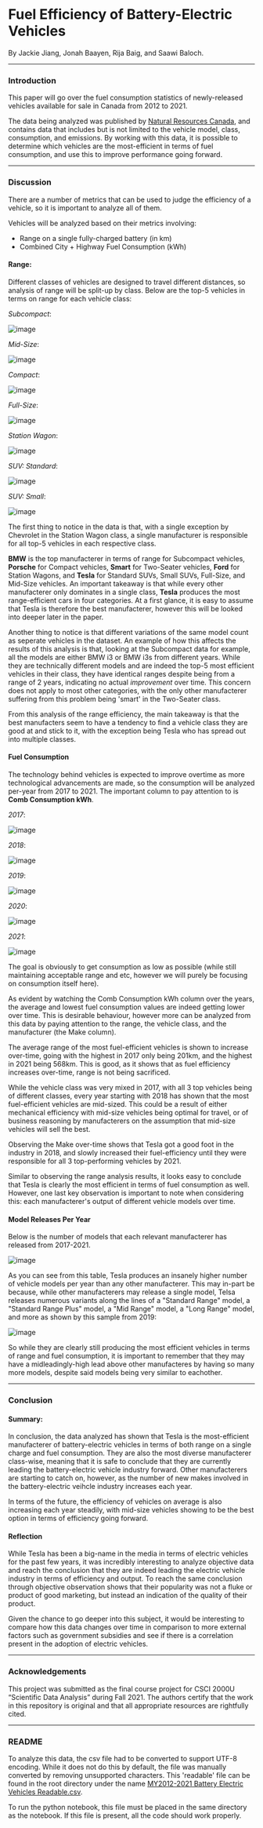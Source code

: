 # **Fuel Efficiency of Battery-Electric Vehicles**
By Jackie Jiang, Jonah Baayen, Rija Baig, and Saawi Baloch.

---

### **Introduction**
This paper will go over the fuel consumption statistics of newly-released vehicles available for sale in Canada from 2012 to 2021.

The data being analyzed was published by [Natural Resources Canada](https://open.canada.ca/data/en/dataset/98f1a129-f628-4ce4-b24d-6f16bf24dd64), and contains data that includes but is not limited to the vehicle model, class, consumption, and emissions. By working with this data, it is possible to determine which vehicles are the most-efficient in terms of fuel consumption, and use this to improve performance going forward.

---

### **Discussion**
There are a number of metrics that can be used to judge the efficiency of a vehicle, so it is important to analyze all of them.

Vehicles will be analyzed based on their metrics involving:
- Range on a single fully-charged battery (in km)
- Combined City + Highway Fuel Consumption (kWh)

#### **Range:**

Different classes of vehicles are designed to travel different distances, so analysis of range will be split-up by class.
Below are the top-5 vehicles in terms on range for each vehicle class:

*Subcompact*:

![image](https://user-images.githubusercontent.com/90221511/144763091-e151b7ac-8764-4a7b-aa19-d0306654b5d7.png)

*Mid-Size*:

![image](https://user-images.githubusercontent.com/90221511/144763104-1651f3c0-5c51-4e82-b214-3ecc9310b7dd.png)

*Compact*:

![image](https://user-images.githubusercontent.com/90221511/144763112-2125f5e9-1bd0-40e3-97a7-2bfca83ffe21.png)

*Full-Size*:

![image](https://user-images.githubusercontent.com/90221511/144763118-128e953a-4355-4a9f-b148-d6aeb94e3e70.png)

*Station Wagon*:

![image](https://user-images.githubusercontent.com/90221511/144763132-d4940b14-20cb-4a27-be12-b43047d7a25a.png)

*SUV: Standard*:

![image](https://user-images.githubusercontent.com/90221511/144763141-f813b086-0cef-4116-bd80-cd9f2c73e6be.png)

*SUV: Small*:

![image](https://user-images.githubusercontent.com/90221511/144763146-f78738bf-e6b5-461f-8e5e-bbb8b04a66a6.png)

The first thing to notice in the data is that, with a single exception by Chevrolet in the Station Wagon class, a single manufacturer is responsible for all top-5 vehicles in each respective class.

**BMW** is the top manufacterer in terms of range for Subcompact vehicles, **Porsche** for Compact vehicles, **Smart** for Two-Seater vehicles, **Ford** for Station Wagons, and **Tesla** for Standard SUVs, Small SUVs, Full-Size, and Mid-Size vehicles. An important takeaway is that while every other manufacterer only dominates in a single class, **Tesla** produces the most range-efficient cars in four categories. At a first glance, it is easy to assume that Tesla is therefore the best manufacterer, however this will be looked into deeper later in the paper.

Another thing to notice is that different variations of the same model count as seperate vehicles in the dataset. An example of how this affects the results of this analysis is that, looking at the Subcompact data for example, all the models are either BMW i3 or BMW i3s from different years. While they are technically different models and are indeed the top-5 most efficient vehicles in their class, they have identical ranges despite being from a range of 2 years, indicating no actual _improvement_ over time. This concern does not apply to most other categories, with the only other manufacterer suffering from this problem being 'smart' in the Two-Seater class.

From this analysis of the range efficiency, the main takeaway is that the best manufacters seem to have a tendency to find a vehicle class they are good at and stick to it, with the exception being Tesla who has spread out into multiple classes.

#### **Fuel Consumption**

The technology behind vehicles is expected to improve overtime as more technological advancements are made, so the consumption will be analyzed per-year from 2017 to 2021. The important column to pay attention to is **Comb Consumption kWh**.

*2017*:

![image](https://user-images.githubusercontent.com/90221511/144763819-ab2212ab-f240-4b4f-8f4c-262acf7ea90b.png)

*2018*:

![image](https://user-images.githubusercontent.com/90221511/144763826-bad8899c-28f2-4cd8-b06a-e70b74b5e413.png)

*2019*:

![image](https://user-images.githubusercontent.com/90221511/144763829-dede5dab-06d3-4706-b05b-d3acd30878b8.png)

*2020*:

![image](https://user-images.githubusercontent.com/90221511/144763832-2804d659-59db-4af9-bb7d-90e3a062901f.png)

*2021*:

![image](https://user-images.githubusercontent.com/90221511/144763834-7a390256-5068-434c-a4ae-5c59ccabf7ae.png)

The goal is obviously to get consumption as low as possible (while still maintaining acceptable range and etc, however we will purely be focusing on consumption itself here).

As evident by watching the Comb Consumption kWh column over the years, the average and lowest fuel consumption values are indeed getting lower over time. This is desirable behaviour, however more can be analyzed from this data by paying attention to the range, the vehicle class, and the manufacturer (the Make column).

The average range of the most fuel-efficient vehicles is shown to increase over-time, going with the highest in 2017 only being 201km, and the highest in 2021 being 568km. This is good, as it shows that as fuel efficiency increases over-time, range is not being sacrificed.

While the vehicle class was very mixed in 2017, with all 3 top vehicles being of different classes, every year starting with 2018 has shown that the most fuel-efficient vehicles are mid-sized. This could be a result of either mechanical efficiency with mid-size vehicles being optimal for travel, or of business reasoning by manufacterers on the assumption that mid-size vehicles will sell the best.

Observing the Make over-time shows that Tesla got a good foot in the industry in 2018, and slowly increased their fuel-efficiency until they were responsible for all 3 top-performing vehicles by 2021.

Similar to observing the range analysis results, it looks easy to conclude that Tesla is clearly the most efficient in terms of fuel consumption as well. However, one last key observation is important to note when considering this: each manufacterer's output of different vehicle models over time.

#### **Model Releases Per Year**

Below is the number of models that each relevant manufacterer has released from 2017-2021.

![image](https://user-images.githubusercontent.com/90221511/144764214-a882fc63-10d4-469b-9f24-ace65a3b7cfd.png)

As you can see from this table, Tesla produces an insanely higher number of vehicle models per year than any other manufacterer. This may in-part be because, while other manufacterers may release a single model, Telsa releases numerous variants along the lines of a "Standard Range" model, a "Standard Range Plus" model, a "Mid Range" model, a "Long Range" model, and more as shown by this sample from 2019:

![image](https://user-images.githubusercontent.com/90221511/144764338-9c650a4b-3def-4505-a650-2a0f325d6b22.png)

So while they are clearly still producing the most efficient vehicles in terms of range and fuel consumption, it is important to remember that they may have a midleadingly-high lead above other manufacteres by having so many more models, despite said models being very similar to eachother.

---

### **Conclusion**

#### Summary:
In conclusion, the data analyzed has shown that Tesla is the most-efficient manufacterer of battery-electric vehicles in terms of both range on a single charge and fuel consumption. They are also the most diverse manufacterer class-wise, meaning that it is safe to conclude that they are currently leading the battery-electric vehicle industry forward. Other manufacterers are starting to catch on, however, as the number of new makes involved in the battery-electric veihcle industry increases each year.

In terms of the future, the efficiency of vehicles on average is also increasing each year steadily, with mid-size vehicles showing to be the best option in terms of efficiency going forward.

#### Reflection

While Tesla has been a big-name in the media in terms of electric vehicles for the past few years, it was incredibly interesting to analyze objective data and reach the conclusion that they are indeed leading the electric vehicle industry in terms of efficiency and output. To reach the same conclusion through objective observation shows  that their popularity was not a fluke or product of good marketing, but instead an indication of the quality of their product.

Given the chance to go deeper into this subject, it would be interesting to compare how this data changes over time in comparison to more external factors such as government subsidies and see if there is a correlation present in the adoption of electric vehicles.

--- 

### **Acknowledgements**

This project was submitted as the final course project for CSCI 2000U “Scientific 
Data Analysis” during Fall 2021. The authors certify that the work in this 
repository is original and that all appropriate resources are rightfully cited.

--- 

### **README**

To analyze this data, the csv file had to be converted to support UTF-8 encoding. While it does not do this by default, the file was manually converted by removing unsupported characters. This 'readable' file can be found in the root directory under the name [MY2012-2021 Battery Electric Vehicles Readable.csv](https://github.com/jonahbaayen/csci2000u-group3-final/blob/main/MY2012-2021%20Battery%20Electric%20Vehicles%20Readable.csv).

To run the python notebook, this file must be placed in the same directory as the notebook. If this file is present, all the code should work properly.

